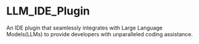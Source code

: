 # LLM_IDE_Plugin
An IDE plugin that seamlessly integrates with Large Language Models(LLMs) to provide developers with unparalleled coding assistance.
